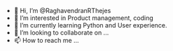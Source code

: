- 👋 Hi, I’m @RaghavendranRThejes
- 👀 I’m interested in Product management, coding
- 🌱 I’m currently learning Python and User experience.
- 💞️ I’m looking to collaborate on ...
- 📫 How to reach me ...

<!---
RaghavendranRThejes/RaghavendranRThejes is a ✨ special ✨ repository because its `README.md` (this file) appears on your GitHub profile.
You can click the Preview link to take a look at your changes.
--->
